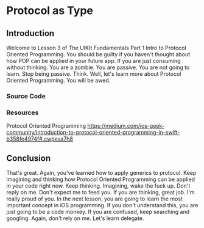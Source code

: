 # Protocol as Type

## Introduction
Welcome to Lesson 3 of The UIKIt Fundamentals Part 1 Intro to Protocol Oriented Programming. You should be guilty if you haven't thought about how POP can be applied in your future app. If you are just consuming without thinking. You are a zombie. You are passive. You are not going to learn. Stop being passive. Think. Well, let's learn more about Protocol Oriented Programming. You will be awed.

### Source Code
### Resources

Protocol Oriented Programming https://medium.com/ios-geek-community/introduction-to-protocol-oriented-programming-in-swift-b358fe4974f#.cwpeva7h8

## Conclusion
That's great. Again, you've learned how to apply generics to protocol. Keep imagining and thinking how Protocol Oriented Programming can be applied in your code right now. Keep thinking. Imagining, wake the fuck up. Don't reply on me. Don't expect me to feed you. If you are thinking, great job. I'm really proud of you. In the next lesson, you are going to learn the most important concept in iOS programming. If you don't understand this, you are just going to be a code monkey. If you are confused, keep searching and googling. Again, don't rely on me. Let's learn delegate. 
